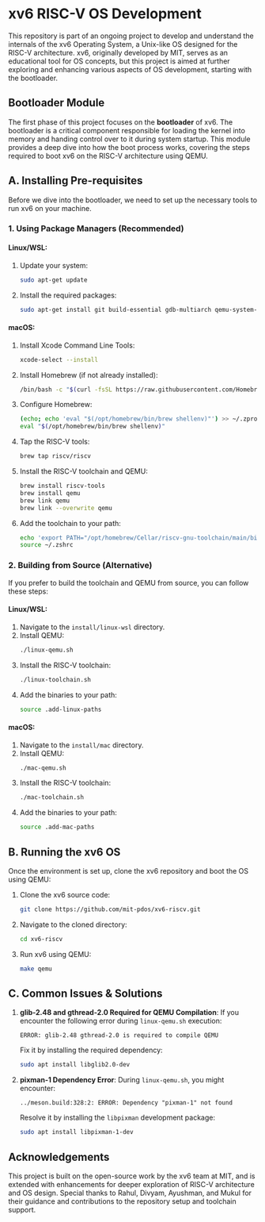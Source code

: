 # xv6 RISC-V OS Development

This repository is part of an ongoing project to develop and understand the internals of the xv6 Operating System, a Unix-like OS designed for the RISC-V architecture. xv6, originally developed by MIT, serves as an educational tool for OS concepts, but this project is aimed at further exploring and enhancing various aspects of OS development, starting with the bootloader.

## Bootloader Module

The first phase of this project focuses on the **bootloader** of xv6. The bootloader is a critical component responsible for loading the kernel into memory and handing control over to it during system startup. This module provides a deep dive into how the boot process works, covering the steps required to boot xv6 on the RISC-V architecture using QEMU.

## A. Installing Pre-requisites

Before we dive into the bootloader, we need to set up the necessary tools to run xv6 on your machine.

### 1. Using Package Managers (Recommended)

#### Linux/WSL:
1. Update your system:
   ```bash
   sudo apt-get update
   ```
2. Install the required packages:
   ```bash
   sudo apt-get install git build-essential gdb-multiarch qemu-system-misc gcc-riscv64-linux-gnu binutils-riscv64-linux-gnu
   ```

#### macOS:
1. Install Xcode Command Line Tools:
   ```bash
   xcode-select --install
   ```
2. Install Homebrew (if not already installed):
   ```bash
   /bin/bash -c "$(curl -fsSL https://raw.githubusercontent.com/Homebrew/install/HEAD/install.sh)"
   ```
3. Configure Homebrew:
   ```bash
   (echo; echo 'eval "$(/opt/homebrew/bin/brew shellenv)"') >> ~/.zprofile
   eval "$(/opt/homebrew/bin/brew shellenv)"
   ```
4. Tap the RISC-V tools:
   ```bash
   brew tap riscv/riscv
   ```
5. Install the RISC-V toolchain and QEMU:
   ```bash
   brew install riscv-tools
   brew install qemu
   brew link qemu
   brew link --overwrite qemu
   ```
6. Add the toolchain to your path:
   ```bash
   echo 'export PATH="/opt/homebrew/Cellar/riscv-gnu-toolchain/main/bin:$PATH"' >> ~/.zshrc
   source ~/.zshrc
   ```

### 2. Building from Source (Alternative)

If you prefer to build the toolchain and QEMU from source, you can follow these steps:

#### Linux/WSL:
1. Navigate to the `install/linux-wsl` directory.
2. Install QEMU:
   ```bash
   ./linux-qemu.sh
   ```
3. Install the RISC-V toolchain:
   ```bash
   ./linux-toolchain.sh
   ```
4. Add the binaries to your path:
   ```bash
   source .add-linux-paths
   ```

#### macOS:
1. Navigate to the `install/mac` directory.
2. Install QEMU:
   ```bash
   ./mac-qemu.sh
   ```
3. Install the RISC-V toolchain:
   ```bash
   ./mac-toolchain.sh
   ```
4. Add the binaries to your path:
   ```bash
   source .add-mac-paths
   ```

## B. Running the xv6 OS

Once the environment is set up, clone the xv6 repository and boot the OS using QEMU:

1. Clone the xv6 source code:
   ```bash
   git clone https://github.com/mit-pdos/xv6-riscv.git
   ```
2. Navigate to the cloned directory:
   ```bash
   cd xv6-riscv
   ```
3. Run xv6 using QEMU:
   ```bash
   make qemu
   ```

## C. Common Issues & Solutions

1. **glib-2.48 and gthread-2.0 Required for QEMU Compilation**: If you encounter the following error during `linux-qemu.sh` execution:
   ```
   ERROR: glib-2.48 gthread-2.0 is required to compile QEMU
   ```
   Fix it by installing the required dependency:
   ```bash
   sudo apt install libglib2.0-dev
   ```

2. **pixman-1 Dependency Error**: During `linux-qemu.sh`, you might encounter:
   ```
   ../meson.build:328:2: ERROR: Dependency "pixman-1" not found
   ```
   Resolve it by installing the `libpixman` development package:
   ```bash
   sudo apt install libpixman-1-dev
   ```

## Acknowledgements

This project is built on the open-source work by the xv6 team at MIT, and is extended with enhancements for deeper exploration of RISC-V architecture and OS design. Special thanks to Rahul, Divyam, Ayushman, and Mukul for their guidance and contributions to the repository setup and toolchain support.